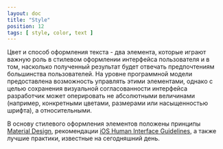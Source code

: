 ```yaml
---
layout: doc
title: "Style"
position: 12
tags: [ style, color, text ]
---
```


Цвет и способ оформления текста - два элемента, которые играют важную роль в стилевом оформлении
интерфейса пользователя и в том, насколько полученный результат будет отвечать предпочтениям
большинства пользователей. На уровне программной модели предоставлена возможность управлять
этими элементами, однако с целью сохранения визуальной согласованности интерфейса разработчик
может оперировать не абсолютными величинами (например, конкретными цветами, размерами или
насыщенностью шрифта), а относительными.

В основу стилевого оформления элементов положены принципы [Material Design](http://www.google.com/design/spec/style/color.html),
рекомендации [iOS Human Interface Guidelines](https://developer.apple.com/library/ios/documentation/UserExperience/Conceptual/MobileHIG/ColorImagesText.html),
а также лучшие практики, известные на сегодняшний день.
